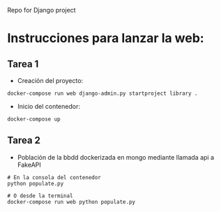Repo for Django project


# Instrucciones para lanzar la web:


## Tarea 1
* Creación del proyecto:
```
docker-compose run web django-admin.py startproject library .
```

* Inicio del contenedor:
```
docker-compose up
```


## Tarea 2

- Población de la bbdd dockerizada en mongo mediante llamada api a FakeAPI
```
# En la consola del contenedor
python populate.py

# O desde la terminal
docker-compose run web python populate.py
```